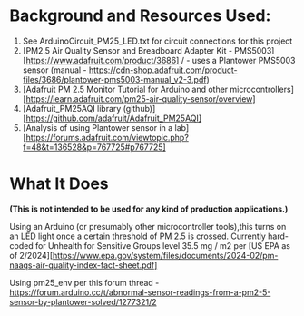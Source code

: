 # Background and Resources Used:
1. See ArduinoCircuit_PM25_LED.txt for circuit connections for this project
2. [PM2.5 Air Quality Sensor and Breadboard Adapter Kit - PMS5003][https://www.adafruit.com/product/3686] /  - uses a Plantower PMS5003 sensor (manual - https://cdn-shop.adafruit.com/product-files/3686/plantower-pms5003-manual_v2-3.pdf)
3. [Adafruit PM 2.5 Monitor Tutorial for Arduino and other microcontrollers][https://learn.adafruit.com/pm25-air-quality-sensor/overview]
4. [Adafruit_PM25AQI library (github)][https://github.com/adafruit/Adafruit_PM25AQI]
5. [Analysis of using Plantower sensor in a lab][https://forums.adafruit.com/viewtopic.php?f=48&t=136528&p=767725#p767725]

# What It Does 
**(This is not intended to be used for any kind of production applications.)**

Using an Arduino (or presumably other microcontroller tools),this turns on an LED light once a certain threshold of PM 2.5 is crossed. Currently hard-coded for Unhealth for Sensitive Groups level
 35.5 mg / m2 per [US EPA as of 2/2024][https://www.epa.gov/system/files/documents/2024-02/pm-naaqs-air-quality-index-fact-sheet.pdf]

Using pm25_env per this forum thread - https://forum.arduino.cc/t/abnormal-sensor-readings-from-a-pm2-5-sensor-by-plantower-solved/1277321/2

